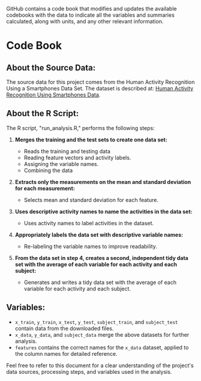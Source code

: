 GitHub contains a code book that modifies and updates the available codebooks
with the data to indicate all the variables and summaries calculated, along with units, and any other relevant information.

# Code Book
## About the Source Data:

The source data for this project comes from the Human Activity Recognition Using a Smartphones Data Set. The dataset is described at: [Human Activity Recognition Using Smartphones Data](http://archive.ics.uci.edu/ml/datasets/Human+Activity+Recognition+Using+Smartphones).

## About the R Script:

The R script, "run_analysis.R," performs the following steps:

1. **Merges the training and the test sets to create one data set:**
   - Reads the training and testing data
   - Reading feature vectors and activity labels.
   - Assigning the variable names.
   - Combining the data

2. **Extracts only the measurements on the mean and standard deviation for each measurement:**
   - Selects mean and standard deviation for each feature.

3. **Uses descriptive activity names to name the activities in the data set:**
   - Uses activity names to label activities in the dataset.

4. **Appropriately labels the data set with descriptive variable names:**
   - Re-labeling the variable names to improve readability.

5. **From the data set in step 4, creates a second, independent tidy data set with the average of each variable for each activity and each subject:**
   - Generates and writes a tidy data set with the average of each variable for each activity and each subject.

## Variables:

- `x_train`, `y_train`, `x_test`, `y_test`, `subject_train`, and `subject_test` contain data from the downloaded files.
- `x_data`, `y_data`, and `subject_data` merge the above datasets for further analysis.
- `features` contains the correct names for the `x_data` dataset, applied to the column names for detailed reference.

Feel free to refer to this document for a clear understanding of the project's data sources, processing steps, and variables used in the analysis.
